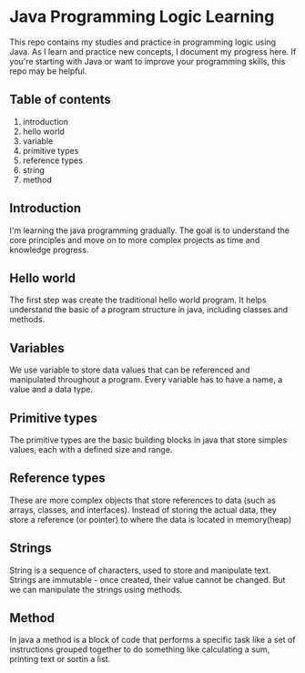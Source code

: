 # Java Programming Logic Learning

This repo contains my studies and practice in programming logic using Java. As I learn and practice new concepts, I document my progress here. If you're starting with Java or want to improve your programming skills, this repo may be helpful.

## Table of contents
1. introduction
2. hello world
3. variable
4. primitive types
5. reference types
6. string
7. method


## Introduction
I'm learning the java programming gradually. The goal is to understand the core principles and move on to more complex projects as time and knowledge progress.

## Hello world
The first step was create the traditional hello world program. It helps understand the basic of a program structure in java, including classes and methods.

## Variables
We use variable to store data values that can be referenced and manipulated throughout a program.
Every variable has to have a name, a value and a data type.

## Primitive types
The primitive types are the basic building blocks in java that store simples values, each with a defined size and range.

## Reference types
These are more complex objects that store references to data (such as arrays, classes, and interfaces). Instead of storing the actual data, they store a reference (or pointer) to where the data is located in memory(heap)

## Strings
String is a sequence of characters, used to store and manipulate text. Strings are immutable - once created, their value cannot be changed. But we can manipulate the strings using methods.

## Method
In java a method is a block of code that performs a specific task like a set of instructions grouped together to do something like calculating a sum, printing text or sortin a list.

